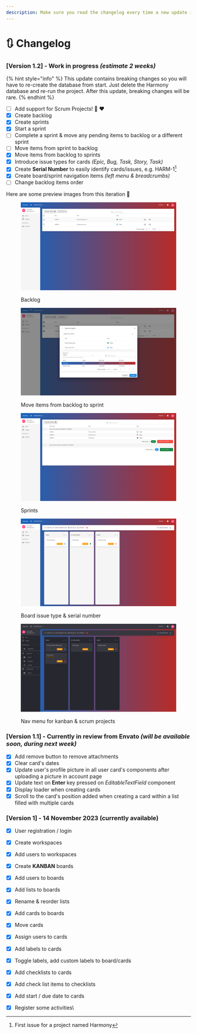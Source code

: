 ```yaml
---
description: Make sure you read the changelog every time a new update is released on Envato
---
```


# 🔃 Changelog

### \[Version 1.2] - Work in progress _(estimate 2 weeks)_

{% hint style="info" %}
This update contains breaking changes so you will have to re-create the database from start. Just delete the Harmony database and re-run the project. After this update, breaking changes will be rare.
{% endhint %}

* [ ] Add support for Scrum Projects! :clap: :heart:
* [x] Create backlog
* [x] Create sprints
* [x] Start a sprint
* [ ] Complete a sprint & move any pending items to backlog or a different sprint
* [ ] Move items from sprint to backlog
* [x] Move items from backlog to sprints
* [x] Introduce issue types for cards _(Epic, Bug, Task, Story, Task)_
* [x] Create **Serial Number** to easily identify cards/issues, e.g. HARM-1[^1]
* [x] Create board/sprint navigation items _(left menu & breadcrumbs)_
* [ ] Change backlog items order

Here are some preview images from this iteration :eyes:

<div>

<figure><img src="../.gitbook/assets/v1_2-preview-backlog.png" alt=""><figcaption><p>Backlog</p></figcaption></figure>

 

<figure><img src="../.gitbook/assets/v1_2-preview-move-backlog-to-sprint.png" alt=""><figcaption><p>Move items from backlog to sprint</p></figcaption></figure>

 

<figure><img src="../.gitbook/assets/v1_2-preview-sprints.png" alt=""><figcaption><p>Sprints</p></figcaption></figure>

 

<figure><img src="../.gitbook/assets/v1_2-preview-board.png" alt=""><figcaption><p>Board issue type &#x26; serial number</p></figcaption></figure>

 

<figure><img src="../.gitbook/assets/v1_2-nav-menu.png" alt=""><figcaption><p>Nav menu for kanban &#x26; scrum projects</p></figcaption></figure>

</div>

### \[Version 1.1] - Currently in review from Envato _(will be available soon, during next week)_

* [x] Add remove button to remove attachments
* [x] Clear card's dates
* [x] Update user's profile picture in all user card's components after uploading a picture in account page
* [x] Update text on **Enter** key pressed on _EditableTextField_ component
* [x] Display loader when creating cards
* [x] Scroll to the card's position added when creating a card within a list filled with multiple cards

### \[Version 1] - 14 November 2023 (currently available)

* [x] User registration / login
* [x] Create workspaces
* [x] Add users to workspaces
* [x] Create **KANBAN** boards
* [x] Add users to boards
* [x] Add lists to boards
* [x] Rename & reorder lists
* [x] Add cards to boards
* [x] Move cards
* [x] Assign users to cards
* [x] Add labels to cards
* [x] Toggle labels, add custom labels to board/cards
* [x] Add checklists to cards
* [x] Add check list items to checklists
* [x] Add start / due date to cards
* [x] Register some activities\


[^1]: First issue for a project named Harmony
